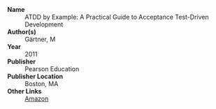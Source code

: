 
<dl>
	<dt><strong>Name</strong></dt>
	<dd>ATDD by Example: A Practical Guide to Acceptance Test-Driven Development</dd>
	<dt><strong>Author(s)</strong></dt>
	<dd>Gärtner, M</dd>
	<dt><strong>Year</strong></dt>
	<dd>2011</dd>
	<dt><strong>Publisher</strong></dt>
	<dd>Pearson Education</dd>
	<dt><strong>Publisher Location</strong></dt>
	<dd>Boston, MA</dd>
	<dt><strong>Other Links</strong></dt>
	<dd><a href="https://www.amazon.com/ATDD-Example-Test-Driven-Development-Addison-Wesley/dp/0321784154">Amazon</a></dd>
</dl>
